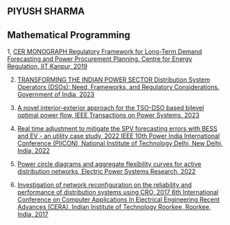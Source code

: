 ## PIYUSH SHARMA
## Mathematical Programming

  
1, [CER MONOGRAPH Regulatory Framework for Long-Term Demand Forecasting and Power Procurement Planning. Centre for Energy Regulation, IIT Kanpur, 2019](https://cer.iitk.ac.in/)

2. [TRANSFORMING THE INDIAN POWER SECTOR Distribution System Operators (DSOs): Need, Frameworks, and Regulatory Considerations. Government of India, 2023](https://iusstf.org/)

3. [A novel interior-exterior approach for the TSO-DSO based bilevel optimal power flow, IEEE Transactions on Power Systems, 2023](https://ieeexplore.ieee.org/abstract/document/10192376)

4. [Real time adjustment to mitigate the SPV forecasting errors with BESS and EV - an utility case study, 2022 IEEE 10th Power India International Conference (PIICON), National Institute of Technology Delhi, New Delhi, India, 2022](https://ieeexplore.ieee.org/abstract/document/10045243)

5. [Power circle diagrams and aggregate flexibility curves for active distribution networks, Electric Power Systems Research, 2022](https://www.sciencedirect.com/science/article/abs/pii/S0378779622000505)

6. [Investigation of network reconfiguration on the reliability and performance of distribution systems using CRO, 2017 6th International Conference on Computer Applications In Electrical Engineering Recent Advances (CERA), Indian Institute of Technology Roorkee, Roorkee, India, 2017](https://ieeexplore.ieee.org/document/8343305)
